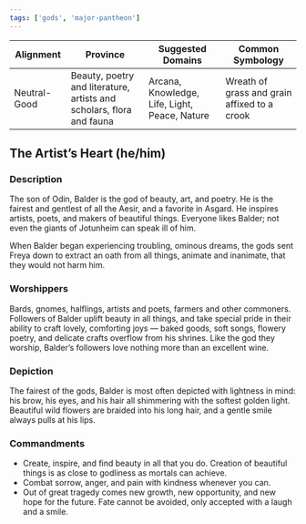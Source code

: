 ```yaml
---
tags: ['gods', 'major-pantheon']
---
```


| Alignment | Province |  Suggested Domains | Common Symbology |
| ----------| ---------| -------------------| -----------------|
| Neutral-Good | Beauty, poetry and literature, artists and scholars, flora and fauna | Arcana, Knowledge, Life, Light, Peace, Nature | Wreath of grass and grain affixed to a crook |

## The Artist’s Heart (he/him)

### Description

The son of Odin, Balder is the god of beauty, art, and poetry. He is the fairest and gentlest of all the Aesir, and a favorite in Asgard. He inspires artists, poets, and makers of beautiful things. Everyone likes Balder; not even the giants of Jotunheim can speak ill of him.

When Balder began experiencing troubling, ominous dreams, the gods sent Freya down to extract an oath from all things, animate and inanimate, that they would not harm him.

### Worshippers

Bards, gnomes, halflings, artists and poets, farmers and other commoners. Followers of Balder uplift beauty in all things, and take special pride in their ability to craft lovely, comforting joys — baked goods, soft songs, flowery poetry, and delicate crafts overflow from his shrines. Like the god they worship, Balder’s followers love nothing more than an excellent wine.

### Depiction

The fairest of the gods, Balder is most often depicted with lightness in mind: his brow, his eyes, and his hair all shimmering with the softest golden light. Beautiful wild flowers are braided into his long hair, and a gentle smile always pulls at his lips.

### Commandments

- Create, inspire, and find beauty in all that you do. Creation of beautiful things is as close to godliness as mortals can achieve.
- Combat sorrow, anger, and pain with kindness whenever you can.
- Out of great tragedy comes new growth, new opportunity, and new hope for the future. Fate cannot be avoided, only accepted with a laugh and a smile.